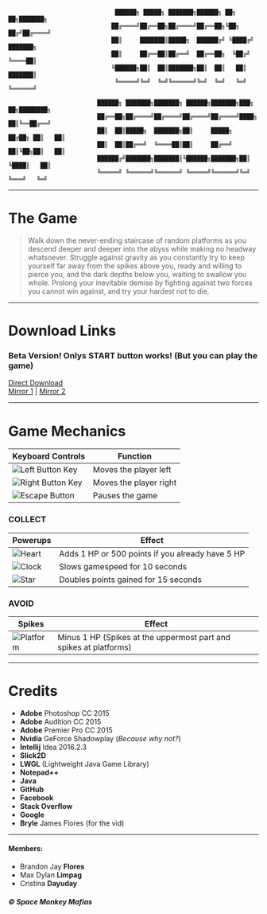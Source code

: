 
                                  ██████╗ █████╗ ███████╗██████╗ ██╗   ██╗███████╗          
                                 ██╔════╝██╔══██╗██╔════╝██╔══██╗╚██╗ ██╔╝██╔════╝          
                                 ██║     ███████║█████╗  ██████╔╝ ╚████╔╝ ███████╗          
                                 ██║     ██╔══██║██╔══╝  ██╔══██╗  ╚██╔╝  ╚════██║          
                                 ╚██████╗██║  ██║███████╗██║  ██║   ██║   ███████║          
                                  ╚═════╝╚═╝  ╚═╝╚══════╝╚═╝  ╚═╝   ╚═╝   ╚══════╝          

                             ██████╗ ███████╗███████╗ ██████╗███████╗███╗   ██╗████████╗
                             ██╔══██╗██╔════╝██╔════╝██╔════╝██╔════╝████╗  ██║╚══██╔══╝
                             ██║  ██║█████╗  ███████╗██║     █████╗  ██╔██╗ ██║   ██║   
                             ██║  ██║██╔══╝  ╚════██║██║     ██╔══╝  ██║╚██╗██║   ██║   
                             ██████╔╝███████╗███████║╚██████╗███████╗██║ ╚████║   ██║   
                             ╚═════╝ ╚══════╝╚══════╝ ╚═════╝╚══════╝╚═╝  ╚═══╝   ╚═╝  



***
# The Game
>Walk down the never-ending staircase of random platforms as you descend deeper and deeper into the abyss while making no headway whatsoever. Struggle against gravity as you constantly try to keep yourself far away from the spikes above you, ready and willing to pierce you, and the dark depths below you, waiting to swallow you whole. Prolong your inevitable demise by fighting against two forces you cannot win against, and try your hardest not to die.

***
# Download Links
### Beta Version! Onlys **START** button works! (But you can play the game)
[Direct Download](https://drive.google.com/open?id=0B9j81_dQvglKSHp5ZGZQX1NuYzg) <br>
[Mirror 1](https://www.dropbox.com/s/3mezqqvkegovoha/%5BFIX%5DCaery%27s%20Descend.jar?dl=0) | [Mirror 2](https://mega.nz/#!688E0bCC!wJ54yqscWStVq47ph1oiQ4yJ4l_t8W-Q7_4eDX_afPE)

***
# Game Mechanics
| Keyboard Controls | Function |
| --- | --- |
|![Left Button Key](https://www.iconexperience.com/_img/v_collection_png/128x128/shadow/keyboard_key_left.png) | Moves the player left |
|![Right Button Key](https://www.iconexperience.com/_img/v_collection_png/128x128/shadow/keyboard_key_right.png) | Moves the player right |
|![Escape Button](http://icons.iconarchive.com/icons/chromatix/keyboard-keys/128/esc-icon.png) | Pauses the game |

### COLLECT
| Powerups | Effect |
|--- | --- |
| ![Heart](https://i.imgur.com/28vsc8m.png) | Adds 1 HP or 500 points if you already have 5 HP |
| ![Clock](https://i.imgur.com/Lx42dRM.png) | Slows gamespeed for 10 seconds |
| ![Star](https://i.imgur.com/oPThRIg.png) | Doubles points gained for 15 seconds |

### AVOID
| Spikes | Effect |
| --- | --- |
| ![Platform](https://i.imgur.com/eCypZCt.png) | Minus 1 HP (Spikes at the uppermost part and spikes at platforms) |

***
# Credits
+ **Adobe** Photoshop CC 2015
+ **Adobe** Audition CC 2015
+ **Adobe** Premier Pro CC 2015
+ **Nvidia** GeForce Shadowplay (*Because why not?*)
+ **Intellij** Idea 2016.2.3
+ **Slick2D**
+ **LWGL** (Lightweight Java Game Library)
+ **Notepad++**
+ **Java**
+ **GitHub**
+ **Facebook**
+ **Stack Overflow**
+ **Google**
+ **Bryle** James Flores (for the vid)

***
#### Members:
+ Brandon Jay **Flores**
+ Max Dylan **Limpag**
+ Cristina **Dayuday**

##### © Space Monkey Mafias


